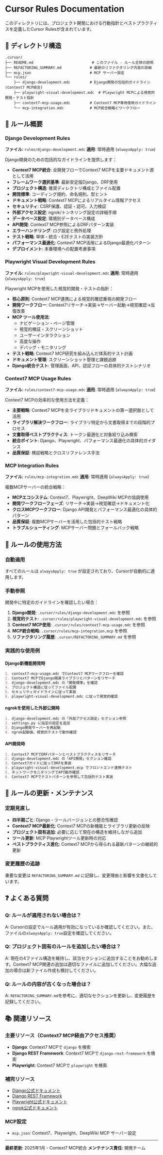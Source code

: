 # Cursor Rules Documentation

このディレクトリには、プロジェクト開発における行動指針とベストプラクティスを定義したCursor Rulesが含まれています。

## 📁 ディレクトリ構造

```
.cursor/
├── README.md                           # このファイル - ルール全体の説明
├── REFACTORING_SUMMARY.md             # 最新のリファクタリング内容の詳細
├── mcp.json                           # MCP サーバー設定
└── rules/
    ├── django-development.mdc         # Django開発の包括的ガイドライン (Context7 MCP統合)
    ├── playwright-visual-development.mdc  # Playwright MCPによる視覚的開発・テスト指針
    ├── context7-mcp-usage.mdc         # Context7 MCP専用使用ガイドライン
    └── mcp-integration.mdc            # MCP統合戦略とワークフロー
```

## 🎯 ルール概要

### Django Development Rules
**ファイル**: `rules/django-development.mdc`
**適用**: 常時適用 (`alwaysApply: true`)

Django開発のための包括的なガイドラインを提供します：

- **Context7 MCP統合**: 全開発フローでContext7 MCPを主要ドキュメント源として活用
- **フレームワーク選択基準**: 最新安定版Django、DRF使用
- **プロジェクト構造**: 推奨ディレクトリ構成とファイル配置
- **開発標準**: コーディング規約、命名規則、型ヒント
- **ドキュメント戦略**: Context7 MCPによるリアルタイム情報アクセス
- **セキュリティ**: CSRF保護、認証・認可、入力検証
- **外部アクセス設定**: ngrok/トンネリング設定の詳細手順
- **データベース設定**: 環境別データベース構成
- **API開発**: Context7 MCP参照によるDRFパターン実装
- **エラーハンドリング**: ログ設定と例外処理
- **テスト戦略**: 単体・統合・E2Eテストの実装方針
- **パフォーマンス最適化**: Context7 MCP活用によるDjango最適化パターン
- **デプロイメント**: 本番環境への配置考慮事項

### Playwright Visual Development Rules
**ファイル**: `rules/playwright-visual-development.mdc`
**適用**: 常時適用 (`alwaysApply: true`)

Playwright MCPを使用した視覚的開発・テストの指針：

- **核心原則**: Context7 MCP連携による視覚的確認重視の開発フロー
- **開発ワークフロー**: Context7リサーチ→実装→サーバー起動→視覚確認→反復改善
- **MCP ツール使用法**: 
  - ナビゲーション・ページ管理
  - 視覚的検証・スクリーンショット
  - ユーザーインタラクション
  - 高度な操作
  - デバッグ・モニタリング
- **テスト戦略**: Context7 MCP研究を組み込んだ体系的テスト計画
- **ドキュメント管理**: スクリーンショット管理と課題追跡
- **Django統合テスト**: 管理画面、API、認証フローの具体的テストシナリオ

### Context7 MCP Usage Rules
**ファイル**: `rules/context7-mcp-usage.mdc`
**適用**: 常時適用 (`alwaysApply: true`)

Context7 MCPの効率的な使用方法を定義：

- **主要戦略**: Context7 MCPを全ライブラリドキュメントの第一選択肢として活用
- **ライブラリ解決ワークフロー**: ライブラリ特定から文書取得までの段階的プロセス
- **文書取得ベストプラクティス**: トークン最適化と対象絞り込み検索
- **統合ポイント**: Django、Playwright、パフォーマンス最適化の具体的ガイダンス
- **品質保証**: 検証戦略とクロスリファレンス手法

### MCP Integration Rules
**ファイル**: `rules/mcp-integration.mdc`
**適用**: 常時適用 (`alwaysApply: true`)

複数MCPサーバーの統合戦略：

- **MCPエコシステム**: Context7、Playwright、DeepWiki MCPの協調使用
- **開発ワークフローフェーズ**: リサーチ→実装→視覚確認→ドキュメント化
- **クロスMCPワークフロー**: Django API開発とパフォーマンス最適化の具体的パターン
- **品質保証**: 複数MCPサーバーを活用した包括的テスト戦略
- **トラブルシューティング**: MCPサーバー問題とフォールバック戦略

## 🚀 ルールの使用方法

### 自動適用
すべてのルールは `alwaysApply: true` が設定されており、Cursorが自動的に適用します。

### 手動参照
開発中に特定のガイドラインを確認したい場合：

1. **Django開発**: `.cursor/rules/django-development.mdc` を参照
2. **視覚的テスト**: `.cursor/rules/playwright-visual-development.mdc` を参照
3. **Context7 MCP使用**: `.cursor/rules/context7-mcp-usage.mdc` を参照
4. **MCP統合戦略**: `.cursor/rules/mcp-integration.mcp` を参照
5. **リファクタリング履歴**: `.cursor/REFACTORING_SUMMARY.md` を参照

### 実践的な使用例

#### Django新機能開発時
```markdown
1. context7-mcp-usage.mdc でContext7 MCPワークフローを確認
2. Context7 MCPでDjango関連ライブラリとパターンをリサーチ
3. django-development.mdc の「開発標準」を確認
4. プロジェクト構造に従ってファイル配置
5. セキュリティガイドラインに従って実装
6. playwright-visual-development.mdc に従って視覚的確認
```

#### ngrokを使用した外部公開時
```markdown
1. django-development.mdc の「外部アクセス設定」セクション参照
2. settings.py に指定の設定を追加
3. Django開発サーバーを再起動
4. ngrok起動後、視覚的テストで動作確認
```

#### API開発時
```markdown
1. Context7 MCPでDRFパターンとベストプラクティスをリサーチ
2. django-development.mdc の「API開発」セクション確認
3. Context7ガイドに従ってDRFを実装
4. playwright-visual-development.mcp でフロントエンド連携テスト
5. ネットワークモニタリングでAPI動作確認
6. Context7 MCPでテストパターンを参照して包括的テスト実装
```

## 🔄 ルールの更新・メンテナンス

### 定期見直し
- **四半期ごと**: Django・ツールバージョンとの整合性確認
- **Context7 MCP最新化**: Context7 MCPの新機能とライブラリ更新の反映
- **プロジェクト固有追加**: 必要に応じて現在の構造を維持しながら追加
- **ツール更新**: MCP Playwrightツール更新時の対応
- **ベストプラクティス進化**: Context7 MCPから得られる最新パターンの継続的更新

### 変更履歴の追跡
重要な変更は `REFACTORING_SUMMARY.md` に記録し、変更理由と影響を文書化しています。

## ❓ よくある質問

### Q: ルールが適用されない場合は？
A: Cursorの設定でルール適用が有効になっているか確認してください。また、ファイルの`alwaysApply: true`設定を確認してください。

### Q: プロジェクト固有のルールを追加したい場合は？
A: 現在の4ファイル構造を維持し、該当セクションに追加することをお勧めします。Context7 MCP関連の追加は適切なファイルに追加してください。大幅な追加の場合は新ファイル作成も検討してください。

### Q: ルールの内容が古くなった場合は？
A: `REFACTORING_SUMMARY.md`を参考に、適切なセクションを更新し、変更履歴を記録してください。

## 📚 関連リソース

### 主要リソース（Context7 MCP経由アクセス推奨）
- **Django**: Context7 MCPで `django` を検索
- **Django REST Framework**: Context7 MCPで `django-rest-framework` を検索  
- **Playwright**: Context7 MCPで `playwright` を検索

### 補完リソース
- [Django公式ドキュメント](https://docs.djangoproject.com/)
- [Django REST Framework](https://www.django-rest-framework.org/)
- [Playwright公式ドキュメント](https://playwright.dev/)
- [ngrok公式ドキュメント](https://ngrok.com/docs)

### MCP設定
- `mcp.json`: Context7、Playwright、DeepWiki MCP サーバー設定

---

**最終更新**: 2025年1月 - Context7 MCP統合
**メンテナンス責任**: 開発チーム
